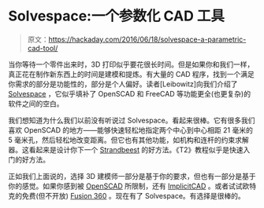 # Solvespace:一个参数化 CAD 工具

> 原文：<https://hackaday.com/2016/06/18/solvespace-a-parametric-cad-tool/>

当你等待一个零件出来时，3D 打印似乎要花很长时间。但是如果你和我们一样，真正花在制作新东西上的时间是建模和提炼。有大量的 CAD 程序，找到一个满足你需求的部分是功能性的，部分是个人偏好。读者[Leibowitz]向我们介绍了 [Solvespace](http://solvespace.com/index.pl) ，它似乎填补了 OpenSCAD 和 FreeCAD 等功能更全(也更复杂)的软件之间的空白。

我们想知道为什么我们以前没有听说过 Solvespace。看起来很棒。它有很多我们喜欢 OpenSCAD 的地方——能够快速轻松地指定两个中心到中心相距 21 毫米的 5 毫米孔，然后轻松地改变距离。但它也有其他功能，如机构和连杆的约束求解器。这看起来是设计你下一个 [Strandbeest](https://hackaday.com/2016/02/03/motorized-strandbeest-is-remote-controlled-and-awesome/) 的好方法。《T2》教程似乎是快速入门的好方法。

正如我们上面说的，选择 3D 建模师一部分是基于你的要求，但也有一部分是基于你的感觉。如果你感到被 [OpenSCAD](http://hackaday.com/2013/12/11/3d-printering-making-a-thing-with-openscad/) 所限制，还有 [ImplicitCAD](http://hackaday.com/2016/04/18/implicitcad-programmatic-cad-built-with-3d-printing-in-mind/) 。或者试试欧特克的免费(但不开放) [Fusion 360](http://hackaday.com/2016/02/02/making-parametric-models-in-fusion-360/) 。现在有了 Solvespace。有选择是很棒的。